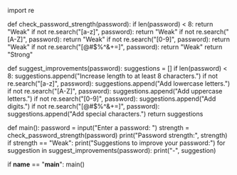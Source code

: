import re

def check_password_strength(password):
    if len(password) < 8:
        return "Weak"
    if not re.search("[a-z]", password):
        return "Weak"
    if not re.search("[A-Z]", password):
        return "Weak"
    if not re.search("[0-9]", password):
        return "Weak"
    if not re.search("[@#$%^&+=]", password):
        return "Weak"
    return "Strong"

def suggest_improvements(password):
    suggestions = []
    if len(password) < 8:
        suggestions.append("Increase length to at least 8 characters.")
    if not re.search("[a-z]", password):
        suggestions.append("Add lowercase letters.")
    if not re.search("[A-Z]", password):
        suggestions.append("Add uppercase letters.")
    if not re.search("[0-9]", password):
        suggestions.append("Add digits.")
    if not re.search("[@#$%^&+=]", password):
        suggestions.append("Add special characters.")
    return suggestions

def main():
    password = input("Enter a password: ")
    strength = check_password_strength(password)
    print("Password strength:", strength)
    if strength == "Weak":
        print("Suggestions to improve your password:")
        for suggestion in suggest_improvements(password):
            print("-", suggestion)

if __name__ == "__main__":
    main()
